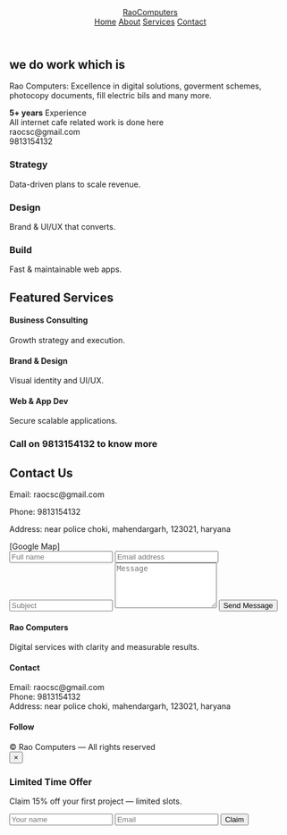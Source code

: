 <!DOCTYPE html>
<html lang="en">
<head>
  <meta charset="UTF-8" />
  <meta name="viewport" content="width=device-width,initial-scale=1" />
  <title>Rao Computers — Modern Dark One Page</title>
  <link href="https://fonts.googleapis.com/css2?family=Montserrat:wght@300;500;700&family=Inter:wght@300;400;600;700&display=swap" rel="stylesheet">
  <link rel="stylesheet" href="https://cdnjs.cloudflare.com/ajax/libs/font-awesome/6.4.0/css/all.min.css">
  <link rel="stylesheet" href="style.css">
</head>
<body>
  <header>
    <div class="brand"><a href="#home">Rao<span>Computers</span></a></div>
    <nav>
      <a href="#home">Home</a>
      <a href="#about">About</a>
      <a href="#services">Services</a>
      <!-- <a href="#gallery">Gallery</a> -->
      <a href="#contact" class="cta">Contact</a>
    </nav>
  </header>

  <!-- Hero -->
  <section class="hero" id="home">
    <div class="hero-bg">
      <canvas id="heroParticles"></canvas>
      <div class="gradient-overlay"></div>
    </div>
    <div class="hero-content container">
      <h1 class="hero-title">we do work which is <span id="typed"></span></h1>
      <p class="hero-lead">Rao Computers: Excellence in digital solutions, goverment schemes, photocopy documents, fill electric bils and many more.</p>
      <div class="hero-info-block">
        <div class="hero-stat-experience-box">
          <strong>5+ years</strong>
          <span>Experience</span>
        </div>
        <div class="hero-cafe-line">
          All internet cafe related work is done here
        </div>
        <div class="hero-contact">
          <span><i class="fas fa-envelope"></i> raocsc@gmail.com</span><br>
          <span><i class="fas fa-phone"></i> 9813154132</span>
        </div>
      </div>
    </div>
  </section>

  <!-- Features -->
  <section class="features container" id="about">
    <div class="feature-card tilt">
      <i class="fas fa-brain fa-2x"></i>
      <h3>Strategy</h3>
      <p>Data-driven plans to scale revenue.</p>
    </div>
    <div class="feature-card tilt">
      <i class="fas fa-layer-group fa-2x"></i>
      <h3>Design</h3>
      <p>Brand & UI/UX that converts.</p>
    </div>
    <div class="feature-card tilt">
      <i class="fas fa-code fa-2x"></i>
      <h3>Build</h3>
      <p>Fast & maintainable web apps.</p>
    </div>
  </section>

  <!-- Services -->
  <section class="preview container" id="services">
    <h2>Featured Services</h2>
    <div class="services-grid">
      <div class="service-card tilt gradient-glow">
        <i class="fas fa-chart-line"></i>
        <h4>Business Consulting</h4>
        <p>Growth strategy and execution.</p>
      </div>
      <div class="service-card tilt gradient-glow">
        <i class="fas fa-palette"></i>
        <h4>Brand & Design</h4>
        <p>Visual identity and UI/UX.</p>
      </div>
      <div class="service-card tilt gradient-glow">
        <i class="fas fa-shield-alt"></i>
        <h4>Web & App Dev</h4>
        <p>Secure scalable applications.</p>
      </div>
    </div>
  </section>

  <!-- CTA strip -->
  <section class="cta-strip">
    <div class="container">
      <h3>Call on 9813154132 to know more</h3>
    </div>
  </section>

  <!-- Contact -->
  <section id="contact">
    <div class="container contact-grid">
      <div class="contact-info">
        <h2>Contact Us</h2>
        <p>Email: raocsc@gmail.com</p>
        <p>Phone: 9813154132</p>
        <p>Address: near police choki, mahendargarh, 123021, haryana</p>
        <div class="map-placeholder">[Google Map]</div>
        <div class="socials">
          <i class="fab fa-facebook"></i> <i class="fab fa-instagram"></i> <i class="fab fa-linkedin"></i>
        </div>
      </div>
      <form class="contact-form" id="contactForm">
        <input type="text" name="name" placeholder="Full name" required />
        <input type="email" name="email" placeholder="Email address" required />
        <input type="text" name="subject" placeholder="Subject" />
        <textarea name="message" placeholder="Message" rows="5" required></textarea>
        <button class="btn btn-primary" type="submit">Send Message</button>
      </form>
    </div>
  </section>

  <!-- Footer -->
  <footer>
    <div class="container footer-grid">
      <div>
        <h4>Rao Computers</h4>
        <p>Digital services with clarity and measurable results.</p>
      </div>
      <div>
        <h4>Contact</h4>
        <p>Email: raocsc@gmail.com<br/>Phone: 9813154132<br/>Address: near police choki, mahendargarh, 123021, haryana</p>
      </div>
      <div>
        <h4>Follow</h4>
        <p class="socials"><i class="fab fa-facebook"></i> <i class="fab fa-instagram"></i> <i class="fab fa-linkedin"></i></p>
      </div>
    </div>
    <div class="copyright">© <span id="year"></span> Rao Computers — All rights reserved</div>
  </footer>

  <!-- Offer Modal -->
  <div id="offerModal" class="modal">
    <div class="modal-box">
      <button class="modal-close" aria-label="close">&times;</button>
      <h3>Limited Time Offer</h3>
      <p>Claim 15% off your first project — limited slots.</p>
      <form id="offerForm">
        <input type="text" name="name" placeholder="Your name" required />
        <input type="email" name="email" placeholder="Email" required />
        <button class="btn btn-primary" type="submit">Claim</button>
      </form>
    </div>
  </div>

  <script>
    // Year
    document.getElementById('year').textContent = new Date().getFullYear();

    // Typed effect - animates "perfect" and "visible" after the static tagline, now repeats SLOWER
    (function(){
      var el = document.getElementById('typed');
      if(!el) return;
      var words = ['perfect','visible'];
      var i = 0, idx = 0, forward = true;
      function tick() {
        el.textContent = words[i].slice(0, idx);
        if (forward) {
          if (idx < words[i].length) {
            idx++;
            setTimeout(tick, 120);
          } else {
            setTimeout(function() {
              forward = false;
              tick();
            }, 1200); // SLOWER after fully typed
          }
        } else {
          if (idx > 0) {
            idx--;
            setTimeout(tick, 70);
          } else {
            setTimeout(function() {
              forward = true;
              i = (i + 1) % words.length;
              tick();
            }, 700); // SLOWER after deleted
          }
        }
      }
      tick();
    })();

    // Particles
    (function(){const c=document.getElementById('heroParticles');if(!c)return;const ctx=c.getContext('2d');function resize(){c.width=c.clientWidth;c.height=c.clientHeight;}window.addEventListener('resize',resize);resize();const pts=[];const colors=['rgba(124,58,237,0.9)','rgba(6,182,212,0.9)','rgba(245,158,11,0.95)','rgba(255,255,255,0.8)'];for(let i=0;i<60;i++){pts.push({x:Math.random()*c.width,y:Math.random()*c.height,r:Math.random()*2+0.6,vx:(Math.random()-0.5)*0.6,vy:(Math.random()-0.5)*0.6,c:colors[Math.floor(Math.random()*colors.length)]});}function loop(){ctx.clearRect(0,0,c.width,c.height);for(const p of pts){p.x+=p.vx;p.y+=p.vy;if(p.x<0)p.x=c.width;if(p.x>c.width)p.x=0;if(p.y<0)p.y=c.height;if(p.y>c.height)p.y=0;ctx.beginPath();ctx.fillStyle=p.c;ctx.globalAlpha=0.85;ctx.arc(p.x,p.y,p.r,0,Math.PI*2);ctx.fill();}requestAnimationFrame(loop);}loop();})();

    // Tilt
    document.querySelectorAll('.tilt').forEach(function(el){el.addEventListener('mousemove',function(e){var r=el.getBoundingClientRect();var x=(e.clientX-r.left)/r.width;var y=(e.clientY-r.top)/r.height;var rx=(y-0.5)*10;var ry=(x-0.5)*-10;el.style.transform="perspective(900px) rotateX("+rx+"deg) rotateY("+ry+"deg) translateZ(6px)";});el.addEventListener('mouseleave',function(){el.style.transform='';});});

    // Offer modal
    var offerModal=document.getElementById('offerModal');
    document.getElementById('openOffer').addEventListener('click',function(e){e.preventDefault();offerModal.style.display='flex';});
    offerModal.querySelector('.modal-close').addEventListener('click',function(){offerModal.style.display='none';});
    offerModal.addEventListener('click',function(e){if(e.target===offerModal)offerModal.style.display='none';});
    offerModal.querySelector('#offerForm').addEventListener('submit',function(e){e.preventDefault();alert('Offer claimed — we will contact you!');offerModal.style.display='none';});

    // Contact form
    document.getElementById('contactForm').addEventListener('submit',function(e){e.preventDefault();alert('Thanks — message received.');this.reset();});
  </script>
</body>
</html>
